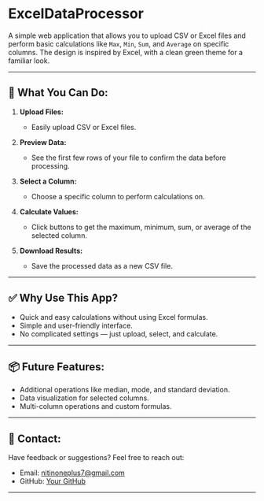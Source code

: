 # ExcelDataProcessor

A simple web application that allows you to upload CSV or Excel files and perform basic calculations like `Max`, `Min`, `Sum`, and `Average` on specific columns. The design is inspired by Excel, with a clean green theme for a familiar look.  

---

## 🌟 **What You Can Do:**  

1. **Upload Files:**  
   - Easily upload CSV or Excel files.  

2. **Preview Data:**  
   - See the first few rows of your file to confirm the data before processing.  

3. **Select a Column:**  
   - Choose a specific column to perform calculations on.  

4. **Calculate Values:**  
   - Click buttons to get the maximum, minimum, sum, or average of the selected column.  

5. **Download Results:**  
   - Save the processed data as a new CSV file.  

---

## ✅ **Why Use This App?**  

- Quick and easy calculations without using Excel formulas.  
- Simple and user-friendly interface.  
- No complicated settings — just upload, select, and calculate.  

---

## 📦 **Future Features:**  

- Additional operations like median, mode, and standard deviation.  
- Data visualization for selected columns.  
- Multi-column operations and custom formulas.  

---

## 📧 **Contact:**  

Have feedback or suggestions? Feel free to reach out:  
- Email: nitinoneplus7@gmail.com  
- GitHub: [Your GitHub](https://github.com/nitinmahala)  

---

